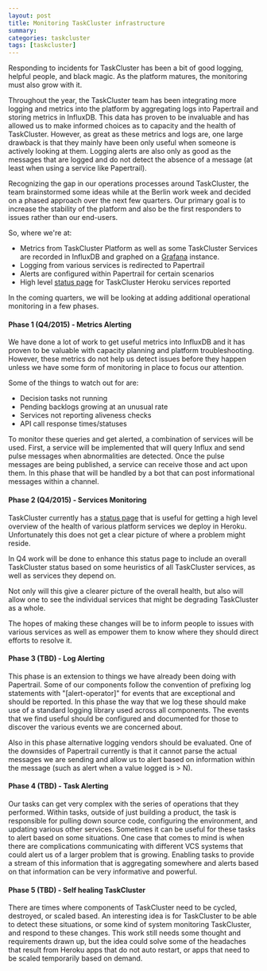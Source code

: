 ```yaml
---
layout: post
title: Monitoring TaskCluster infrastructure
summary:
categories: taskcluster
tags: [taskcluster]
---
```


Responding to incidents for TaskCluster has been a bit of good logging, helpful
people, and black magic.  As the platform matures, the monitoring must also grow
with it.

Throughout the year, the TaskCluster team has been integrating more logging and metrics into the platform
by aggregating logs into Papertrail and storing metrics in InfluxDB. This data has proven to be invaluable and has allowed us to
make informed choices as to capacity and the health of TaskCluster.  However, as great as
these metrics and logs are, one large drawback is that they mainly have been only useful when someone
is actively looking at them. Logging alerts are also only as good as the messages
that are logged and do not detect the absence of a message (at least when using a
service like Papertrail).

Recognizing the gap in our operations processes around TaskCluster, the team brainstormed
some ideas while at the Berlin work week and decided on a phased approach over the
next few quarters.  Our primary goal is to increase the stability of the platform
and also be the first responders to issues rather than our end-users.

So, where we're at:

* Metrics from TaskCluster Platform as well as some TaskCluster Services are recorded
in InfluxDB and graphed on a [Grafana](http://grafana.taskcluster.net/) instance.
* Logging from various services is redirected to Papertrail
* Alerts are configured within Papertrail for certain scenarios
* High level [status page](http://status.taskcluster.net/) for TaskCluster Heroku services reported

In the coming quarters, we will be looking at adding additional operational monitoring
in a few phases.

#### Phase 1 (Q4/2015) - Metrics Alerting

We have done a lot of work to get useful metrics into InfluxDB and it has proven
to be valuable with capacity planning and platform troubleshooting.  However,
these metrics do not help us detect issues before they happen unless we have some
form of monitoring in place to focus our attention.

Some of the things to watch out for are:

* Decision tasks not running
* Pending backlogs growing at an unusual rate
* Services not reporting aliveness checks
* API call response times/statuses

To monitor these queries and get alerted, a combination of services will be used. First,
a service will be implemented that will query Influx and send pulse messages when abnormalities
are detected.  Once the pulse messages are being published, a service can receive those
and act upon them.  In this phase that will be handled by a bot that can post informational
messages within a channel.

#### Phase 2 (Q4/2015) - Services Monitoring

TaskCluster currently has a [status page](http://status.taskcluster.net/) that is
useful for getting a high level overview of the health of various platform services
we deploy in Heroku.  Unfortunately this does not get a clear picture of where a problem
might reside.

In Q4 work will be done to enhance this status page to include an overall TaskCluster
status based on some heuristics of all TaskCluster services, as well as services they depend on.

Not only will this give a clearer picture of the overall health, but also will allow
one to see the individual services that might be degrading TaskCluster as a whole.

The hopes of making these changes will be to inform people to issues with various services
as well as empower them to know where they should direct efforts to resolve it.

#### Phase 3 (TBD) - Log Alerting

This phase is an extension to things we have already been doing with Papertrail.  Some of our
components follow the convention of prefixing log statements with "[alert-operator]" for events
that are exceptional and should be reported.  In this phase the way that we log these should make
use of a standard logging library used across all components. The events that we find useful
should be configured and documented for those to discover the various events we are concerned about.

Also in this phase alternative logging vendors should be evaluated.  One of the downsides of Papertrail
currently is that it cannot parse the actual messages we are sending and allow us to alert
based on information within the message (such as alert when a value logged is > N).

#### Phase 4 (TBD) - Task Alerting

Our tasks can get very complex with the series of operations that they performed.  Within tasks,
outside of just building a product, the task is responsible for pulling down source code, configuring the environment,
and updating various other services.  Sometimes it can be useful for these tasks to alert based on some situations.  One
case that comes to mind is when there are complications communicating with different VCS systems that could alert
us of a larger problem that is growing.  Enabling tasks to provide a stream of this information that is aggregating somewhere and
alerts based on that information can be very informative and powerful.

#### Phase 5 (TBD) - Self healing TaskCluster

There are times where components of TaskCluster need to be cycled, destroyed, or scaled based.  An interesting
idea is for TaskCluster to be able to detect these situations, or some kind of system monitoring TaskCluster,
and respond to these changes.  This work still needs some thought and requirements drawn up, but the idea could
solve some of the headaches that result from Heroku apps that do not auto restart, or apps that need to be scaled temporarily
based on demand.
